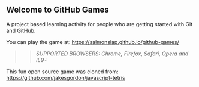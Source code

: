 ## Welcome to GitHub Games

A project based learning activity for people who are getting started with Git and GitHub.

You can play the game at: https://salmonslap.github.io/github-games/

>> _*SUPPORTED BROWSERS*: Chrome, Firefox, Safari, Opera and IE9+_

This fun open source game was cloned from: https://github.com/jakesgordon/javascript-tetris
